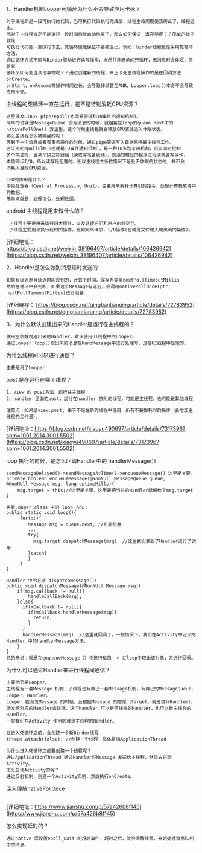  1、Handler机制Looper死循环为什么不会导致应用卡死？
 ```
 对于线程即是一段可执行的代码，当可执行代码执行完成后，线程生命周期便该终止了，线程退出。
 而对于主线程肯定不能运行一段时间后就自动结束了，那么如何保证一直存活呢？？简单的做法就是
 可执行代码能一直执行下去，死循环便能保证不会被退出，例如：binder线程也是采用死循环方法，
 通过循环方式不同与Binder驱动进行读写操作，当然并非简单的死循环，无消息时会休眠，但是死
 循环又如何处理其他事物呢？？通过创建新的线程。真正卡死主线程操作的是在回调方法onCreate、
 onStart、onResume等操作时间过长，会导致掉帧甚至ANR，Looper.loop()本身不会导致应用卡死。
```
主线程的死循环一直在运行，是不是特别消耗CPU资源？
```
这里涉及Linux pipe/epoll(也就是管道和IO事件的通知机制)。
简单的说就是MessageQueue 没有消息的时候，就阻塞在loop的queue.next中的
nativePollOne() 方法里。这个时候主线程就会释放CPU资源进入休眠状态。
那么主线程怎么被唤醒的呢？
等到下一个消息或者有事务操作的时候，通过pipe管道写入数据来唤醒主线程工作。
这采用的epoll机制（也就是IO事件通知机制），是一种IO多路复用机制，可以同时控制
多个描述符，当某个描述符就绪（读或写准备就绪），则通知相应的程序进行读或者写操作，
本质同步I/0，所以读写是阻塞的。所以主线程大多数情况下是处于休眠的状态的，并不会
消耗大量的CPU资源。

CPU的作用是什么？
中央处理器（Central Processing Unit），主要用来解释计算机的指令，处理计算机软件中的数据。
简单点就是：处理指令，处理数据。

```


 android 主线程是用来做什么的？
```
 主线程主要是用来运行四大组件，以及处理它们和用户的额交互。
 子线程主要用来执行耗时的操作，比如网络请求，i/O操作(也就是文件输入输出流的操作)。
```
[详细地址：https://blog.csdn.net/weixin_38196407/article/details/106426942](https://blog.csdn.net/weixin_38196407/article/details/106426942)


2、Handler是怎么做到消息延时发送的
```
如果有延迟而且延迟时间没到的，计算下时间，保存为变量nextPollTimeoutMillis
然后在循环中会判断，如果这个Message有延迟，会调用nativePollOnce(ptr, nextPollTimeoutMillis)进行阻塞
```
[详细链接： https://blog.csdn.net/qingtiantianqing/article/details/72783952](https://blog.csdn.net/qingtiantianqing/article/details/72783952)

3、为什么默认创建出来的Handler是运行在主线程的？
```
使用空参数构建出来的Handler，默认使用UI线程中的Looper。
通过Looper.loop()取出来的消息在handMessage中进行处理时，是在UI线程中处理的。

```
为什么线程间可以进行通信？
```
主要是用了Looper

```
post 是在运行在哪个线程？
```
1、view 的 post方法，运行在主线程
2、handler 里面的post，运行在handler 依附的线程，可能是主线程，也可能是其他线程

注意点：如果是view.post, 由于不是在新的线程中使用，所有不要做耗时的操作（会增加主线程的工作量）。
```
[详细地址：https://blog.csdn.net/xiaoyu490697/article/details/7317396?spm=1001.2014.3001.5502](https://blog.csdn.net/xiaoyu490697/article/details/7317396?spm=1001.2014.3001.5502)

loop 执行的时候，是怎么回调Handler中的 handlerMessage()?
```
sendMessageDelayed()->sendMessageAtTime()->enqueueMessage() 这里是关键，
private boolean enqueueMessage(@NonNull MessageQueue queue,
@NonNUll Message msg, long uptimeMills){
    msg.target = this;//这里是关键，这里是把当前的Handler赋值给了msg.target
}

再看Looper.class 中的 loop 方法：
public static void loop(){
     for(;;){
        Message msg = queue.next; //可能阻塞
        ...
        try{
          msg.target.dispatchMessage(msg)  //这里我们拿到了Handler进行了调用
        }catch{
        }
     }
}

Handler 中的方法 dispatchMessage():
public void dispatchMessage(@NonNUll Message msg){
    if(msg.callback != null){
        handleCallBack(msg);
    }else{
      if(mCallback != null){
        if(mCallback.handlerMessage(msg){
          return;
        }
      }
      handlerMessage(msg)  //这里就回调了，一般情况下，我们在Activity中定义的 Handler 中的handlerMessage方法。
    }
}
总的来说：就是在enqueueMessage（）中进行赋值 -> 在loop中取出该对象，并进行回调。

```
为什么可以通过Handler来进行线程间通信？
```
主要功劳是Looper。
主线程有一套Message 机制，子线程也有自己一套Message机制，有自己的MessageQueue，Looper，Handler。
Looper 在派发Message 的时候，会根据Message 的意愿（target，就是目标Handler），
派发给对应的Handler去处理，这个Handler 可以是子线程的Handler，也可以是主线程的Handler。
一般我们在Activity 使用的就是主线程的Handler。

```

```
在进入死循环之前，会创建一个新Binder线程
thread.attach(false); //创建一个线程，具体是指ApplicationThread

为什么进入死循环之前要创建一个线程呢？
通过ApplicationThread 通过Handler将Message 发送给主线程，然后去启动Activity。
怎么启动Activity的呢？
通过反射机制，创建一个Activity实例，然后执行onCreate。

```
深入理解nativePollOnce
```
```
[详细地址：https://www.jianshu.com/p/57a426b8f145](https://www.jianshu.com/p/57a426b8f145)

怎么实现延时的？
```
通过native 层设置epoll_wait 的超时事件，超时之后，就会唤醒线程，开始处理消息队列中的消息。

```

